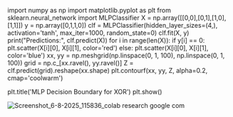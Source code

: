 import numpy as np
import matplotlib.pyplot as plt
from sklearn.neural_network import MLPClassifier
X = np.array([[0,0],[0,1],[1,0],[1,1]])
y = np.array([0,1,1,0])
clf = MLPClassifier(hidden_layer_sizes=(4,), activation='tanh', max_iter=1000, random_state=0)
clf.fit(X, y)
print("Predictions:", clf.predict(X))
for i in range(len(X)):
    if y[i] == 0:
        plt.scatter(X[i][0], X[i][1], color='red')
    else:
        plt.scatter(X[i][0], X[i][1], color='blue')
xx, yy = np.meshgrid(np.linspace(0, 1, 100), np.linspace(0, 1, 100))
grid = np.c_[xx.ravel(), yy.ravel()]
Z = clf.predict(grid).reshape(xx.shape)
plt.contourf(xx, yy, Z, alpha=0.2, cmap='coolwarm')

plt.title('MLP Decision Boundary for XOR')
plt.show()

![Screenshot_6-8-2025_115836_colab research google com](https://github.com/user-attachments/assets/c09605cb-65a0-4027-864c-5ead4e6fd032)
